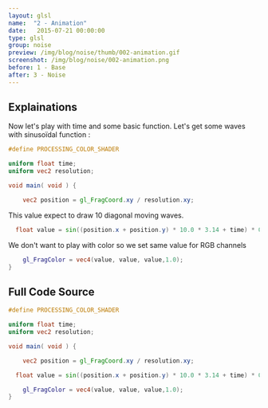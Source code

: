 ```yaml
---
layout: glsl
name:  "2 - Animation"
date:   2015-07-21 00:00:00
type: glsl
group: noise
preview: /img/blog/noise/thumb/002-animation.gif
screenshot: /img/blog/noise/002-animation.png
before: 1 - Base
after: 3 - Noise
---
```

## Explainations

Now let's play with time and some basic function.
Let's get some waves with sinusoïdal function :


``` glsl
#define PROCESSING_COLOR_SHADER

uniform float time;
uniform vec2 resolution;

void main( void ) {

	vec2 position = gl_FragCoord.xy / resolution.xy;

```

This value expect to draw 10 diagonal moving waves.

``` glsl
  float value = sin((position.x + position.y) * 10.0 * 3.14 + time) * 0.5 + 0.5;

```

We don't want to play with color so we set same value for RGB channels

``` glsl
	gl_FragColor = vec4(value, value, value,1.0);
}
```


## Full Code Source

``` glsl
#define PROCESSING_COLOR_SHADER

uniform float time;
uniform vec2 resolution;

void main( void ) {

	vec2 position = gl_FragCoord.xy / resolution.xy;

  float value = sin((position.x + position.y) * 10.0 * 3.14 + time) * 0.5 + 0.5;

	gl_FragColor = vec4(value, value, value,1.0);
}
```